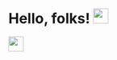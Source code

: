 # Hello, folks! <img src="https://raw.githubusercontent.com/MartinHeinz/MartinHeinz/master/wave.gif" width="30px">
<img src="https://raw.githubusercontent.com/<OWNER>/<OWNER>/master/<GIF_NAME>.gif" width="30px">

<!--
**Zinan10/Zinan10** is a ✨ _special_ ✨ repository because its `README.md` (this file) appears on your GitHub profile.

Here are some ideas to get you started:

- 🔭 I’m currently working on ...
- 🌱 I’m currently learning ...
- 👯 I’m looking to collaborate on ...
- 🤔 I’m looking for help with ...
- 💬 Ask me about ...
- 📫 How to reach me: ...
- 😄 Pronouns: ...
- ⚡ Fun fact: ...
-->
